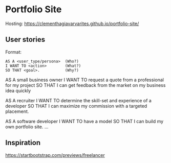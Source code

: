 # Portfolio Site

Hosting: https://clementhagiavarvarites.github.io/portfolio-site/

## User stories

Format:

```
AS A <user_type/persona>  (Who?)
I WANT TO <action>        (What?)
SO THAT <goal>.           (Why?)
```

AS A small business owner
I WANT TO request a quote from a professional for my project
SO THAT I can get feedback from the market on my business idea quickly

AS A recruiter
I WANT TO determine the skill-set and experience of a developer
SO THAT I can maximize my commission with a targeted placement.

AS A software developer
I WANT TO have a model
SO THAT I can build my own portfolio site.
...

## Inspiration

https://startbootstrap.com/previews/freelancer